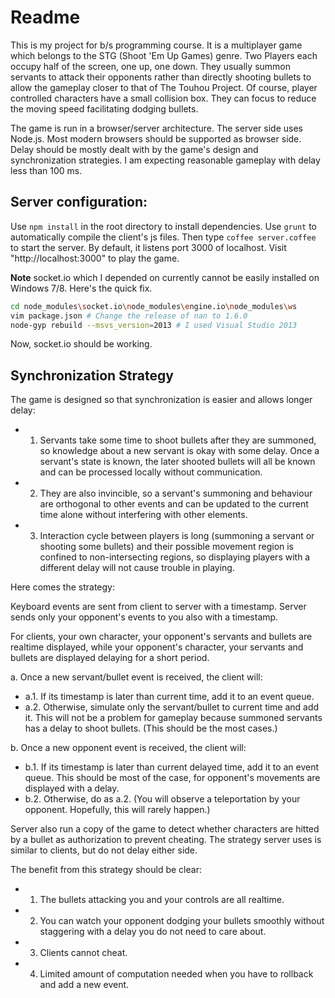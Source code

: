 # Readme

This is my project for b/s programming course. It is a multiplayer game which belongs to the STG (Shoot 'Em Up Games) genre. Two Players each occupy half of the screen, one up, one down. They usually summon servants to attack their opponents rather than directly shooting bullets to allow the gameplay closer to that of The Touhou Project. Of course, player controlled characters have a small collision box. They can focus to reduce the moving speed facilitating dodging bullets.

The game is run in a browser/server architecture. The server side uses Node.js. Most modern browsers should be supported as browser side. Delay should be mostly dealt with by the game's design and synchronization strategies. I am expecting reasonable gameplay with delay less than 100 ms.

## Server configuration:

Use `npm install` in the root directory to install dependencies.
Use `grunt` to automatically compile the client's js files.
Then type `coffee server.coffee` to start the server. By default, it listens port 3000 of localhost.
Visit "http://localhost:3000" to play the game.

**Note** socket.io which I depended on currently cannot be easily installed on Windows 7/8. Here's the quick fix.

```bash
cd node_modules\socket.io\node_modules\engine.io\node_modules\ws
vim package.json # Change the release of nan to 1.6.0
node-gyp rebuild --msvs_version=2013 # I used Visual Studio 2013
```

Now, socket.io should be working.

## Synchronization Strategy

The game is designed so that synchronization is easier and allows longer delay:

- 1. Servants take some time to shoot bullets after they are summoned, so knowledge about a new servant is okay with some delay. Once a servant's state is known, the later shooted bullets will all be known and can be processed locally without communication.

- 2. They are also invincible, so a servant's summoning and behaviour are orthogonal to other events and can be updated to the current time alone without interfering with other elements.

- 3. Interaction cycle between players is long (summoning a servant or shooting some bullets) and their possible movement region is confined to non-intersecting regions, so displaying players with a different delay will not cause trouble in playing.

Here comes the strategy:

Keyboard events are sent from client to server with a timestamp.
Server sends only your opponent's events to you also with a timestamp.

For clients, your own character, your opponent's servants and bullets are realtime displayed, while your opponent's character, your servants and bullets are displayed delaying for a short period.

a. Once a new servant/bullet event is received, the client will:
- a.1. If its timestamp is later than current time, add it to an event queue.
- a.2. Otherwise, simulate only the servant/bullet to current time and add it. This will not be a problem for gameplay because summoned servants has a delay to shoot bullets. (This should be the most cases.)

b. Once a new opponent event is received, the client will:
- b.1. If its timestamp is later than current delayed time, add it to an event queue. This should be most of the case, for opponent's movements are displayed with a delay.
- b.2. Otherwise, do as a.2. (You will observe a teleportation by your opponent. Hopefully, this will rarely happen.)

Server also run a copy of the game to detect whether characters are hitted by a bullet as authorization to prevent cheating. The strategy server uses is similar to clients, but do not delay either side.

The benefit from this strategy should be clear:
- 1. The bullets attacking you and your controls are all realtime.
- 2. You can watch your opponent dodging your bullets smoothly without staggering with a delay you do not need to care about.
- 3. Clients cannot cheat.
- 4. Limited amount of computation needed when you have to rollback and add a new event.
